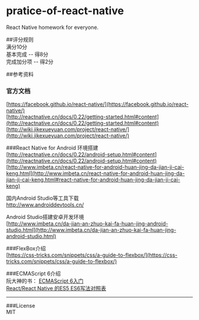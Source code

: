 # pratice-of-react-native
React Native homework for everyone.

##评分规则  
满分10分  
基本完成 -- 得8分  
完成加分项 -- 得2分

##参考资料

### 官方文档   
[https://facebook.github.io/react-native/](https://facebook.github.io/react-native/)  
[http://reactnative.cn/docs/0.22/getting-started.html#content](http://reactnative.cn/docs/0.22/getting-started.html#content)  
[http://wiki.jikexueyuan.com/project/react-native/](http://wiki.jikexueyuan.com/project/react-native/)

###React Native for Android 环境搭建
[http://reactnative.cn/docs/0.22/android-setup.html#content](http://reactnative.cn/docs/0.22/android-setup.html#content)  
[http://www.imbeta.cn/react-native-for-android-huan-jing-da-jian-ji-cai-keng.html](http://www.imbeta.cn/react-native-for-android-huan-jing-da-jian-ji-cai-keng.html#react-native-for-android-huan-jing-da-jian-ji-cai-keng) 

国内Android Studio等工具下载    
[http://www.androiddevtools.cn/ ](http://www.androiddevtools.cn/)

Android Studio搭建安卓开发环境  
[http://www.imbeta.cn/da-jian-an-zhuo-kai-fa-huan-jing-android-studio.html](http://www.imbeta.cn/da-jian-an-zhuo-kai-fa-huan-jing-android-studio.html)

###FlexBox介绍  
[https://css-tricks.com/snippets/css/a-guide-to-flexbox/](https://css-tricks.com/snippets/css/a-guide-to-flexbox/)

###ECMAScript 6介绍  
阮大神的书： [ECMAScript 6入门](http://es6.ruanyifeng.com)  
[React/React Native 的ES5 ES6写法对照表](http://bbs.reactnative.cn/topic/15/react-react-native-的es5-es6写法对照表)

---

###License  
MIT
